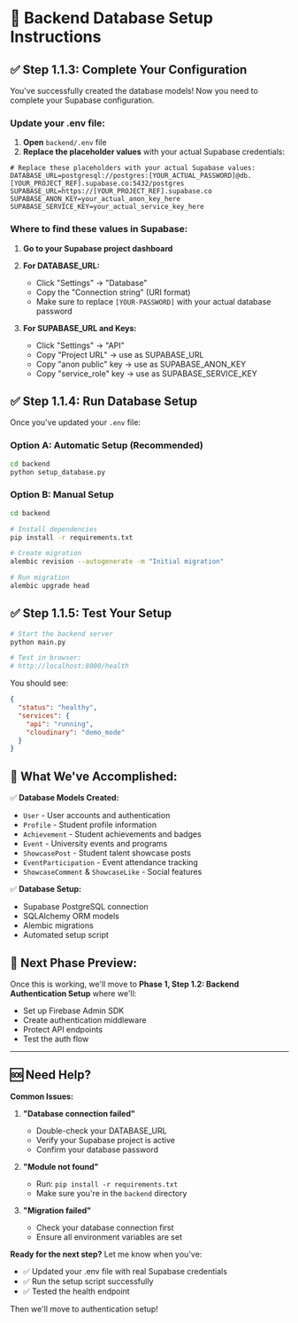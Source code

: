 # 🚀 Backend Database Setup Instructions

## ✅ **Step 1.1.3: Complete Your Configuration**

You've successfully created the database models! Now you need to complete your Supabase configuration.

### **Update your .env file:**

1. **Open** `backend/.env` file
2. **Replace the placeholder values** with your actual Supabase credentials:

```env
# Replace these placeholders with your actual Supabase values:
DATABASE_URL=postgresql://postgres:[YOUR_ACTUAL_PASSWORD]@db.[YOUR_PROJECT_REF].supabase.co:5432/postgres
SUPABASE_URL=https://[YOUR_PROJECT_REF].supabase.co
SUPABASE_ANON_KEY=your_actual_anon_key_here
SUPABASE_SERVICE_KEY=your_actual_service_key_here
```

### **Where to find these values in Supabase:**

1. **Go to your Supabase project dashboard**
2. **For DATABASE_URL:**
   - Click "Settings" → "Database"
   - Copy the "Connection string" (URI format)
   - Make sure to replace `[YOUR-PASSWORD]` with your actual database password

3. **For SUPABASE_URL and Keys:**
   - Click "Settings" → "API"
   - Copy "Project URL" → use as SUPABASE_URL
   - Copy "anon public" key → use as SUPABASE_ANON_KEY  
   - Copy "service_role" key → use as SUPABASE_SERVICE_KEY

## ✅ **Step 1.1.4: Run Database Setup**

Once you've updated your `.env` file:

### **Option A: Automatic Setup (Recommended)**
```bash
cd backend
python setup_database.py
```

### **Option B: Manual Setup**
```bash
cd backend

# Install dependencies
pip install -r requirements.txt

# Create migration
alembic revision --autogenerate -m "Initial migration"

# Run migration
alembic upgrade head
```

## ✅ **Step 1.1.5: Test Your Setup**

```bash
# Start the backend server
python main.py

# Test in browser:
# http://localhost:8000/health
```

You should see:
```json
{
  "status": "healthy",
  "services": {
    "api": "running",
    "cloudinary": "demo_mode"
  }
}
```

## 🎯 **What We've Accomplished:**

✅ **Database Models Created:**
- `User` - User accounts and authentication
- `Profile` - Student profile information  
- `Achievement` - Student achievements and badges
- `Event` - University events and programs
- `ShowcasePost` - Student talent showcase posts
- `EventParticipation` - Event attendance tracking
- `ShowcaseComment` & `ShowcaseLike` - Social features

✅ **Database Setup:**
- Supabase PostgreSQL connection
- SQLAlchemy ORM models
- Alembic migrations
- Automated setup script

## 🔄 **Next Phase Preview:**

Once this is working, we'll move to **Phase 1, Step 1.2: Backend Authentication Setup** where we'll:
- Set up Firebase Admin SDK
- Create authentication middleware
- Protect API endpoints
- Test the auth flow

---

## 🆘 **Need Help?**

**Common Issues:**

1. **"Database connection failed"**
   - Double-check your DATABASE_URL
   - Verify your Supabase project is active
   - Confirm your database password

2. **"Module not found"**
   - Run: `pip install -r requirements.txt`
   - Make sure you're in the `backend` directory

3. **"Migration failed"**
   - Check your database connection first
   - Ensure all environment variables are set

**Ready for the next step?** Let me know when you've:
- ✅ Updated your .env file with real Supabase credentials
- ✅ Run the setup script successfully  
- ✅ Tested the health endpoint

Then we'll move to authentication setup!